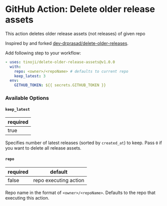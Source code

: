 # GitHub Action: Delete older release assets

This action deletes older release assets (not releases) of given repo

Inspired by and forked [dev-drprasad/delete-older-releases](https://github.com/dev-drprasad/delete-older-releases).

Add following step to your workflow:

```yaml
- uses: tinoji/delete-older-release-assets@v1.0.0
  with:
    repo: <owner>/<repoName> # defaults to current repo
    keep_latest: 3
  env:
    GITHUB_TOKEN: ${{ secrets.GITHUB_TOKEN }}
```

### Available Options

#### `keep_latest`

| required |
| -------- |
| true     |

Specifies number of latest releases (sorted by `created_at`) to keep. Pass `0` if you want to delete all release assets.

#### `repo`

| required | default               |
| -------- | --------------------- |
| false    | repo executing action |

Repo name in the format of `<owner>/<repoName>`. Defaults to the repo that executing this action.
